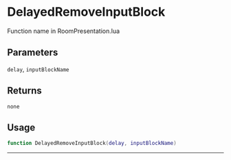 # DelayedRemoveInputBlock
Function name in RoomPresentation.lua
## Parameters
`delay`, `inputBlockName`
## Returns
`none`
## Usage
```lua
function DelayedRemoveInputBlock(delay, inputBlockName)
```
---

